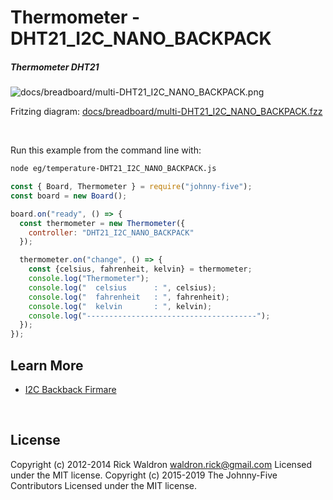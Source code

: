 <!--remove-start-->

# Thermometer - DHT21_I2C_NANO_BACKPACK

<!--remove-end-->






##### Thermometer DHT21



![docs/breadboard/multi-DHT21_I2C_NANO_BACKPACK.png](breadboard/multi-DHT21_I2C_NANO_BACKPACK.png)<br>

Fritzing diagram: [docs/breadboard/multi-DHT21_I2C_NANO_BACKPACK.fzz](breadboard/multi-DHT21_I2C_NANO_BACKPACK.fzz)

&nbsp;




Run this example from the command line with:
```bash
node eg/temperature-DHT21_I2C_NANO_BACKPACK.js
```


```javascript
const { Board, Thermometer } = require("johnny-five");
const board = new Board();

board.on("ready", () => {
  const thermometer = new Thermometer({
    controller: "DHT21_I2C_NANO_BACKPACK"
  });

  thermometer.on("change", () => {
    const {celsius, fahrenheit, kelvin} = thermometer;
    console.log("Thermometer");
    console.log("  celsius      : ", celsius);
    console.log("  fahrenheit   : ", fahrenheit);
    console.log("  kelvin       : ", kelvin);
    console.log("--------------------------------------");
  });
});


```









## Learn More

- [I2C Backback Firmare](https://github.com/rwaldron/johnny-five/blob/master/firmwares/dht_i2c_nano_backpack.ino)

&nbsp;

<!--remove-start-->

## License
Copyright (c) 2012-2014 Rick Waldron <waldron.rick@gmail.com>
Licensed under the MIT license.
Copyright (c) 2015-2019 The Johnny-Five Contributors
Licensed under the MIT license.

<!--remove-end-->

